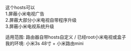 这个hosts可以  
  1.屏蔽小米电视广告  
  2.屏蔽大部分小米电视自带程序升级  
  3.屏蔽小米电视系统升级  
    
适用范围: 路由器自带hosts自定义 / 已经root小米电视或盒子  
我的环境: 小米3s 48寸 + 小米路由mini  
